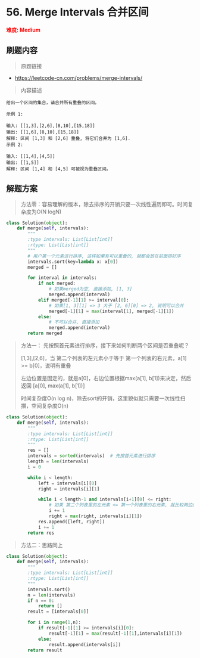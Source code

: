 # 56. Merge Intervals 合并区间

**<font color=red>难度: Medium</font>**

## 刷题内容

> 原题链接

* https://leetcode-cn.com/problems/merge-intervals/

> 内容描述

```
给出一个区间的集合，请合并所有重叠的区间。

示例 1:

输入: [[1,3],[2,6],[8,10],[15,18]]
输出: [[1,6],[8,10],[15,18]]
解释: 区间 [1,3] 和 [2,6] 重叠, 将它们合并为 [1,6].
示例 2:

输入: [[1,4],[4,5]]
输出: [[1,5]]
解释: 区间 [1,4] 和 [4,5] 可被视为重叠区间。
```

## 解题方案

> 方法零：容易理解的版本，除去排序的开销只要一次线性遍历即可。时间复杂度为O(N logN)

```python
class Solution(object):
    def merge(self, intervals):
        """
        :type intervals: List[List[int]]
        :rtype: List[List[int]]
        """
        # 用户第一个元素进行排序, 这样如果有可以重叠的, 就都会放在前面排好序
        intervals.sort(key=lambda x: x[0])
        merged = []

        for interval in intervals:
            if not merged:
                # 如果merged为空, 直接添加, [1, 3]
                merged.append(interval)
            elif merged[-1][1] >= interval[0]:
                # 如果[1, 3][1] => 3 大于 [2, 6][0] => 2, 说明可以合并
                merged[-1][1] = max(interval[1], merged[-1][1])
            else:
                # 不可以合并, 直接添加
                merged.append(interval)
        return merged
```



> 方法一： 先按照首元素进行排序，接下来如何判断两个区间是否重叠呢？
>
> [1,3],[2,6]，当 第二个列表的左元素小于等于 第一个列表的右元素，a[1] >= b[0]，说明有重叠
>
> 左边位置是固定的，就是a[0]，右边位置根据max(a[1], b[1])来决定，然后返回 [a[0], max(a[1], b[1])]
>
> 时间复杂度O(n log n)，除去sort的开销，这里貌似就只需要一次线性扫描，空间复杂度O(n)

```python
class Solution(object):
    def merge(self, intervals):
        """
        :type intervals: List[List[int]]
        :rtype: List[List[int]]
        """
        res = []
        intervals = sorted(intervals)  # 先按首元素进行排序
        length = len(intervals)
        i = 0

        while i < length:
            left = intervals[i][0]
            right = intervals[i][1]

            while i < length-1 and intervals[i+1][0] <= right:
                # 如果 第二个列表里的左元素 <= 第一个列表里的右元素, 就比较两边的右元素
                i += 1
                right = max(right, intervals[i][1])
            res.append([left, right])
            i += 1
        return res
```



> 方法二：思路同上

```python
class Solution(object):
    def merge(self, intervals):
        """
        :type intervals: List[List[int]]
        :rtype: List[List[int]]
        """
        intervals.sort()
        n = len(intervals)
        if n == 0:
            return [] 
        result = [intervals[0]]

        for i in range(1,n):
            if result[-1][1] >= intervals[i][0]:
                result[-1][1] = max(result[-1][1],intervals[i][1])
            else:
                result.append(intervals[i])
        return result
```
